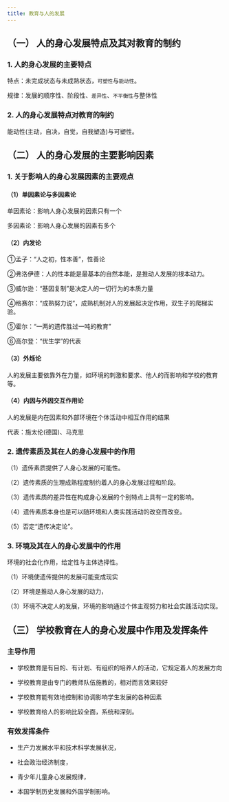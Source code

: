 ```yaml
---
title: 教育与人的发展
---
```


## （一） 人的身心发展特点及其对教育的制约

### 1. 人的身心发展的主要特点

特点：未完成状态与未成熟状态，`可塑性`与`能动性`。

规律：发展的顺序性、阶段性、`差异性`、`不平衡性`与整体性

### 2. 人的身心发展特点对教育的制约

能动性(主动，自决，自觉，自我塑造)与可塑性。

## （二） 人的身心发展的主要影响因素

### 1. 关于影响人的身心发展因素的主要观点

#### （1）单因素论与多因素论

单因素论：影响人身心发展的因素只有一个

多因素论：影响人身心发展的因素有多个

#### （2）内发论

①孟子：“人之初，性本善”，性善论

②弗洛伊德：人的性本能是最基本的自然本能，是推动人发展的根本动力。

③威尔逊：“基因复制”是决定人的一切行为的本质力量

④格赛尔：“成熟努力说”，成熟机制对人的发展起决定作用，双生子的爬梯实验。

⑤霍尔：“一两的遗传胜过一吨的教育”

⑥高尔登：“优生学”的代表

#### （3）外烁论

人的发展主要依靠外在力量，如环境的刺激和要求、他人的而影响和学校的教育等。

#### （4）内因与外因交互作用论

人的发展是内在因素和外部环境在个体活动中相互作用的结果

代表：施太伦(德国)、马克思

### 2. 遗传素质及其在人的身心发展中的作用

（1）遗传素质提供了人身心发展的可能性。

（2）遗传素质的生理成熟程度制约着人的身心发展过程和阶段。

（3）遗传素质的差异性在构成身心发展的个别特点上具有一定的影响。

（4）遗传素质本身也是可以随环境和人类实践活动的改变而改变。

（5）否定“遗传决定论”。

### 3. 环境及其在人的身心发展中的作用

环境的社会化作用，给定性与主体选择性。

（1）环境使遗传提供的发展可能变成现实

（2）环境是推动人身心发展的动力，

（3）环境不决定人的发展，环境的影响通过个体主观努力和社会实践活动实现。

## （三） 学校教育在人的身心发展中作用及发挥条件

### 主导作用

- 学校教育是有目的、有计划、有组织的培养人的活动，它规定着人的发展方向

- 学校教育是由专门的教师队伍施教的，相对而言效果较好

- 学校教育能有效地控制和协调影响学生发展的各种因素

- 学校教育给人的影响比较全面，系统和深刻。

### 有效发挥条件

- 生产力发展水平和技术科学发展状况，

- 社会政治经济制度，

- 青少年儿童身心发展规律，

- 本国学制历史发展和外国学制影响。
